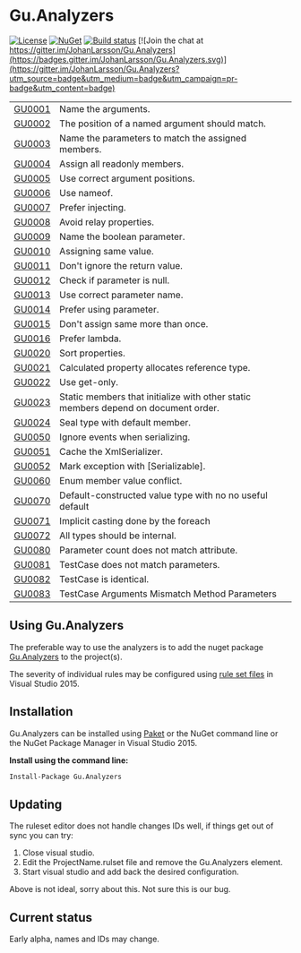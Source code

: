 # Gu.Analyzers

[![License](https://img.shields.io/badge/license-MIT-blue.svg)](LICENSE)
[![NuGet](https://img.shields.io/nuget/v/Gu.Analyzers.svg)](https://www.nuget.org/packages/Gu.Analyzers/)
[![Build status](https://ci.appveyor.com/api/projects/status/nplt8lc7rhmgdi17/branch/master?svg=true)](https://ci.appveyor.com/project/GuOrg/gu-analyzers-qh7oa/branch/master)
[![Join the chat at https://gitter.im/JohanLarsson/Gu.Analyzers](https://badges.gitter.im/JohanLarsson/Gu.Analyzers.svg)](https://gitter.im/JohanLarsson/Gu.Analyzers?utm_source=badge&utm_medium=badge&utm_campaign=pr-badge&utm_content=badge)

<!-- start generated table -->
<table>
  <tr>
    <td><a href="https://github.com/GuOrg/Gu.Analyzers/blob/master/documentation/GU0001.md">GU0001</a></td>
    <td>Name the arguments.</td>
  </tr>
  <tr>
    <td><a href="https://github.com/GuOrg/Gu.Analyzers/blob/master/documentation/GU0002.md">GU0002</a></td>
    <td>The position of a named argument should match.</td>
  </tr>
  <tr>
    <td><a href="https://github.com/GuOrg/Gu.Analyzers/blob/master/documentation/GU0003.md">GU0003</a></td>
    <td>Name the parameters to match the assigned members.</td>
  </tr>
  <tr>
    <td><a href="https://github.com/GuOrg/Gu.Analyzers/blob/master/documentation/GU0004.md">GU0004</a></td>
    <td>Assign all readonly members.</td>
  </tr>
  <tr>
    <td><a href="https://github.com/GuOrg/Gu.Analyzers/blob/master/documentation/GU0005.md">GU0005</a></td>
    <td>Use correct argument positions.</td>
  </tr>
  <tr>
    <td><a href="https://github.com/GuOrg/Gu.Analyzers/blob/master/documentation/GU0006.md">GU0006</a></td>
    <td>Use nameof.</td>
  </tr>
  <tr>
    <td><a href="https://github.com/GuOrg/Gu.Analyzers/blob/master/documentation/GU0007.md">GU0007</a></td>
    <td>Prefer injecting.</td>
  </tr>
  <tr>
    <td><a href="https://github.com/GuOrg/Gu.Analyzers/blob/master/documentation/GU0008.md">GU0008</a></td>
    <td>Avoid relay properties.</td>
  </tr>
  <tr>
    <td><a href="https://github.com/GuOrg/Gu.Analyzers/blob/master/documentation/GU0009.md">GU0009</a></td>
    <td>Name the boolean parameter.</td>
  </tr>
  <tr>
    <td><a href="https://github.com/GuOrg/Gu.Analyzers/blob/master/documentation/GU0010.md">GU0010</a></td>
    <td>Assigning same value.</td>
  </tr>
  <tr>
    <td><a href="https://github.com/GuOrg/Gu.Analyzers/blob/master/documentation/GU0011.md">GU0011</a></td>
    <td>Don't ignore the return value.</td>
  </tr>
  <tr>
    <td><a href="https://github.com/GuOrg/Gu.Analyzers/blob/master/documentation/GU0012.md">GU0012</a></td>
    <td>Check if parameter is null.</td>
  </tr>
  <tr>
    <td><a href="https://github.com/GuOrg/Gu.Analyzers/blob/master/documentation/GU0013.md">GU0013</a></td>
    <td>Use correct parameter name.</td>
  </tr>
  <tr>
    <td><a href="https://github.com/GuOrg/Gu.Analyzers/blob/master/documentation/GU0014.md">GU0014</a></td>
    <td>Prefer using parameter.</td>
  </tr>
  <tr>
    <td><a href="https://github.com/GuOrg/Gu.Analyzers/blob/master/documentation/GU0015.md">GU0015</a></td>
    <td>Don't assign same more than once.</td>
  </tr>
  <tr>
    <td><a href="https://github.com/GuOrg/Gu.Analyzers/blob/master/documentation/GU0016.md">GU0016</a></td>
    <td>Prefer lambda.</td>
  </tr>
  <tr>
    <td><a href="https://github.com/GuOrg/Gu.Analyzers/blob/master/documentation/GU0020.md">GU0020</a></td>
    <td>Sort properties.</td>
  </tr>
  <tr>
    <td><a href="https://github.com/GuOrg/Gu.Analyzers/blob/master/documentation/GU0021.md">GU0021</a></td>
    <td>Calculated property allocates reference type.</td>
  </tr>
  <tr>
    <td><a href="https://github.com/GuOrg/Gu.Analyzers/blob/master/documentation/GU0022.md">GU0022</a></td>
    <td>Use get-only.</td>
  </tr>
  <tr>
    <td><a href="https://github.com/GuOrg/Gu.Analyzers/blob/master/documentation/GU0023.md">GU0023</a></td>
    <td>Static members that initialize with other static members depend on document order.</td>
  </tr>
  <tr>
    <td><a href="https://github.com/GuOrg/Gu.Analyzers/blob/master/documentation/GU0024.md">GU0024</a></td>
    <td>Seal type with default member.</td>
  </tr>
  <tr>
    <td><a href="https://github.com/GuOrg/Gu.Analyzers/blob/master/documentation/GU0050.md">GU0050</a></td>
    <td>Ignore events when serializing.</td>
  </tr>
  <tr>
    <td><a href="https://github.com/GuOrg/Gu.Analyzers/blob/master/documentation/GU0051.md">GU0051</a></td>
    <td>Cache the XmlSerializer.</td>
  </tr>
  <tr>
    <td><a href="https://github.com/GuOrg/Gu.Analyzers/blob/master/documentation/GU0052.md">GU0052</a></td>
    <td>Mark exception with [Serializable].</td>
  </tr>
  <tr>
    <td><a href="https://github.com/GuOrg/Gu.Analyzers/blob/master/documentation/GU0060.md">GU0060</a></td>
    <td>Enum member value conflict.</td>
  </tr>
  <tr>
    <td><a href="https://github.com/GuOrg/Gu.Analyzers/blob/master/documentation/GU0070.md">GU0070</a></td>
    <td>Default-constructed value type with no no useful default</td>
  </tr>
  <tr>
    <td><a href="https://github.com/GuOrg/Gu.Analyzers/blob/master/documentation/GU0071.md">GU0071</a></td>
    <td>Implicit casting done by the foreach</td>
  </tr>
  <tr>
    <td><a href="https://github.com/GuOrg/Gu.Analyzers/blob/master/documentation/GU0072.md">GU0072</a></td>
    <td>All types should be internal.</td>
  </tr>
  <tr>
    <td><a href="https://github.com/GuOrg/Gu.Analyzers/blob/master/documentation/GU0080.md">GU0080</a></td>
    <td>Parameter count does not match attribute.</td>
  </tr>
  <tr>
    <td><a href="https://github.com/GuOrg/Gu.Analyzers/blob/master/documentation/GU0081.md">GU0081</a></td>
    <td>TestCase does not match parameters.</td>
  </tr>
  <tr>
    <td><a href="https://github.com/GuOrg/Gu.Analyzers/blob/master/documentation/GU0082.md">GU0082</a></td>
    <td>TestCase is identical.</td>
  </tr>
  <tr>
    <td><a href="https://github.com/GuOrg/Gu.Analyzers/blob/master/documentation/GU0083.md">GU0083</a></td>
    <td>TestCase Arguments Mismatch Method Parameters</td>
  </tr>
<table>
<!-- end generated table -->

## Using Gu.Analyzers

The preferable way to use the analyzers is to add the nuget package [Gu.Analyzers](https://www.nuget.org/packages/Gu.Analyzers/)
to the project(s).

The severity of individual rules may be configured using [rule set files](https://msdn.microsoft.com/en-us/library/dd264996.aspx)
in Visual Studio 2015.

## Installation

Gu.Analyzers can be installed using [Paket](https://fsprojects.github.io/Paket/) or the NuGet command line or the NuGet Package Manager in Visual Studio 2015.


**Install using the command line:**
```bash
Install-Package Gu.Analyzers
```

## Updating

The ruleset editor does not handle changes IDs well, if things get out of sync you can try:

1) Close visual studio.
2) Edit the ProjectName.rulset file and remove the Gu.Analyzers element.
3) Start visual studio and add back the desired configuration.

Above is not ideal, sorry about this. Not sure this is our bug.


## Current status

Early alpha, names and IDs may change.
